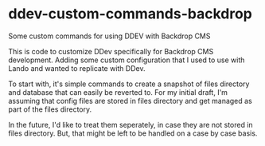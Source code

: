 # ddev-custom-commands-backdrop
Some custom commands for using DDEV with Backdrop CMS

This is code to customize DDev specifically for Backdrop CMS development. Adding some custom configuration
that I used to use with Lando and wanted to replicate with DDev. 

To start with, it's simple commands to create a snapshot of files directory and database that can easily 
be reverted to. For my initial draft, I'm assuming that config files are stored in files directory and 
get managed as part of the files directory. 

In the future, I'd like to treat them seperately, in case they are not stored in files directory. But, that
might be left to be handled on a case by case basis.
